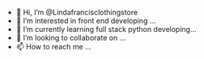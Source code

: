 - 👋 Hi, I’m @Lindafrancisclothingstore
- 👀 I’m interested in front end developing ...
- 🌱 I’m currently learning full stack python developing...
- 💞️ I’m looking to collaborate on ...
- 📫 How to reach me ...

<!---
Lindafrancisclothingstore/Lindafrancisclothingstore is a ✨ special ✨ repository because its `README.md` (this file) appears on your GitHub profile.
You can click the Preview link to take a look at your changes.
--->
